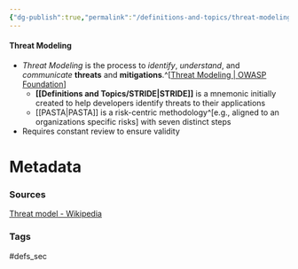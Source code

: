 ```yaml
---
{"dg-publish":true,"permalink":"/definitions-and-topics/threat-modeling/","noteIcon":""}
---
```


#### Threat Modeling
- *Threat Modeling* is the process to *identify*, *understand*, and *communicate* **threats** and **mitigations**.^[[Threat Modeling | OWASP Foundation](https://owasp.org/www-community/Threat_Modeling)]
	- **[[Definitions and Topics/STRIDE\|STRIDE]]** is a mnemonic initially created to help developers identify threats to their applications
	- [[PASTA\|PASTA]] is a risk-centric methodology^[e.g., aligned to an organizations specific risks] with seven distinct steps
- Requires constant review to ensure validity 




# Metadata

### Sources
[Threat model - Wikipedia](https://en.wikipedia.org/wiki/Threat_model)

### Tags
#defs_sec 